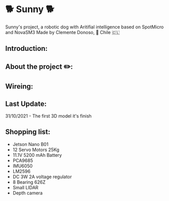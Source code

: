 # 🐕 Sunny 🐕
Sunny's project, a robotic dog with Aritifial intelligence based on SpotMicro and NovaSM3
Made by Clemente Donoso, 📍 Chile 🇨🇱

## Introduction:

## About the project ✏️:

## Wireing:

## Last Update:
31/10/2021 - The first 3D model it's finish

## Shopping list:
- Jetson Nano B01
- 12 Servo Motors 25Kg
- 11.1V 5200 mAh Battery 
- PCA9685
- IMU6050
- LM2596
- DC 3W 2A voltage regulator
- 8 Bearing 626Z
- Small LIDAR
- Depth camera
